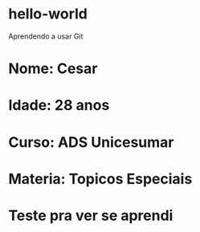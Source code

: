 # hello-world
Aprendendo a usar Git

# Nome: Cesar
# Idade: 28 anos
# Curso: ADS Unicesumar
# Materia: Topicos Especiais

# Teste pra ver se aprendi
